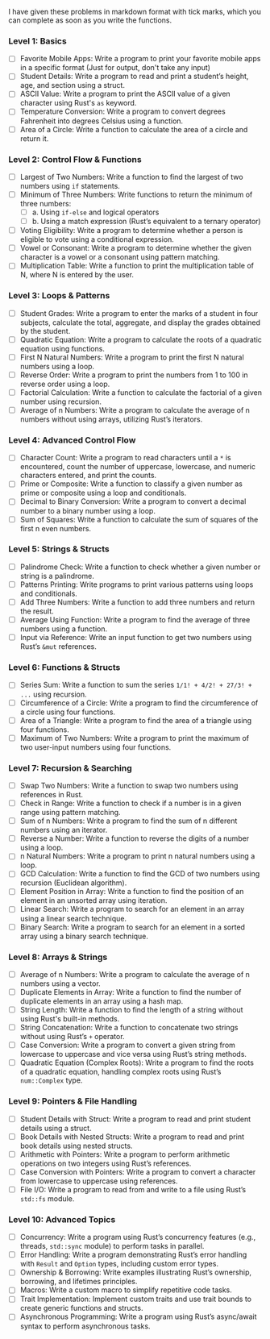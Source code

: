 I have given these problems in markdown format with tick marks, which you can complete as soon as you write the functions.

### Level 1: Basics
- [ ] Favorite Mobile Apps: Write a program to print your favorite mobile apps in a specific format (Just for output, don't take any input)
- [ ] Student Details: Write a program to read and print a student’s height, age, and section using a struct.
- [ ] ASCII Value: Write a program to print the ASCII value of a given character using Rust's `as` keyword.
- [ ] Temperature Conversion: Write a program to convert degrees Fahrenheit into degrees Celsius using a function.
- [ ] Area of a Circle: Write a function to calculate the area of a circle and return it.

### Level 2: Control Flow & Functions
- [ ] Largest of Two Numbers: Write a function to find the largest of two numbers using `if` statements.
- [ ] Minimum of Three Numbers: Write functions to return the minimum of three numbers:
  - [ ] a. Using `if-else` and logical operators
  - [ ] b. Using a match expression (Rust’s equivalent to a ternary operator)
- [ ] Voting Eligibility: Write a program to determine whether a person is eligible to vote using a conditional expression.
- [ ] Vowel or Consonant: Write a program to determine whether the given character is a vowel or a consonant using pattern matching.
- [ ] Multiplication Table: Write a function to print the multiplication table of N, where N is entered by the user.

### Level 3: Loops & Patterns
- [ ] Student Grades: Write a program to enter the marks of a student in four subjects, calculate the total, aggregate, and display the grades obtained by the student.
- [ ] Quadratic Equation: Write a program to calculate the roots of a quadratic equation using functions.
- [ ] First N Natural Numbers: Write a program to print the first N natural numbers using a loop.
- [ ] Reverse Order: Write a program to print the numbers from 1 to 100 in reverse order using a loop.
- [ ] Factorial Calculation: Write a function to calculate the factorial of a given number using recursion.
- [ ] Average of n Numbers: Write a program to calculate the average of n numbers without using arrays, utilizing Rust’s iterators.

### Level 4: Advanced Control Flow
- [ ] Character Count: Write a program to read characters until a `*` is encountered, count the number of uppercase, lowercase, and numeric characters entered, and print the counts.
- [ ] Prime or Composite: Write a function to classify a given number as prime or composite using a loop and conditionals.
- [ ] Decimal to Binary Conversion: Write a program to convert a decimal number to a binary number using a loop.
- [ ] Sum of Squares: Write a function to calculate the sum of squares of the first n even numbers.

### Level 5: Strings & Structs
- [ ] Palindrome Check: Write a function to check whether a given number or string is a palindrome.
- [ ] Patterns Printing: Write programs to print various patterns using loops and conditionals.
- [ ] Add Three Numbers: Write a function to add three numbers and return the result.
- [ ] Average Using Function: Write a program to find the average of three numbers using a function.
- [ ] Input via Reference: Write an input function to get two numbers using Rust’s `&mut` references.

### Level 6: Functions & Structs
- [ ] Series Sum: Write a function to sum the series `1/1! + 4/2! + 27/3! + ...` using recursion.
- [ ] Circumference of a Circle: Write a program to find the circumference of a circle using four functions.
- [ ] Area of a Triangle: Write a program to find the area of a triangle using four functions.
- [ ] Maximum of Two Numbers: Write a program to print the maximum of two user-input numbers using four functions.

### Level 7: Recursion & Searching
- [ ] Swap Two Numbers: Write a function to swap two numbers using references in Rust.
- [ ] Check in Range: Write a function to check if a number is in a given range using pattern matching.
- [ ] Sum of n Numbers: Write a program to find the sum of n different numbers using an iterator.
- [ ] Reverse a Number: Write a function to reverse the digits of a number using a loop.
- [ ] n Natural Numbers: Write a program to print n natural numbers using a loop.
- [ ] GCD Calculation: Write a function to find the GCD of two numbers using recursion (Euclidean algorithm).
- [ ] Element Position in Array: Write a function to find the position of an element in an unsorted array using iteration.
- [ ] Linear Search: Write a program to search for an element in an array using a linear search technique.
- [ ] Binary Search: Write a program to search for an element in a sorted array using a binary search technique.

### Level 8: Arrays & Strings
- [ ] Average of n Numbers: Write a program to calculate the average of n numbers using a vector.
- [ ] Duplicate Elements in Array: Write a function to find the number of duplicate elements in an array using a hash map.
- [ ] String Length: Write a function to find the length of a string without using Rust's built-in methods.
- [ ] String Concatenation: Write a function to concatenate two strings without using Rust’s `+` operator.
- [ ] Case Conversion: Write a program to convert a given string from lowercase to uppercase and vice versa using Rust’s string methods.
- [ ] Quadratic Equation (Complex Roots): Write a program to find the roots of a quadratic equation, handling complex roots using Rust’s `num::Complex` type.

### Level 9: Pointers & File Handling
- [ ] Student Details with Struct: Write a program to read and print student details using a struct.
- [ ] Book Details with Nested Structs: Write a program to read and print book details using nested structs.
- [ ] Arithmetic with Pointers: Write a program to perform arithmetic operations on two integers using Rust’s references.
- [ ] Case Conversion with Pointers: Write a program to convert a character from lowercase to uppercase using references.
- [ ] File I/O: Write a program to read from and write to a file using Rust’s `std::fs` module.

### Level 10: Advanced Topics
- [ ] Concurrency: Write a program using Rust’s concurrency features (e.g., threads, `std::sync` module) to perform tasks in parallel.
- [ ] Error Handling: Write a program demonstrating Rust’s error handling with `Result` and `Option` types, including custom error types.
- [ ] Ownership & Borrowing: Write examples illustrating Rust’s ownership, borrowing, and lifetimes principles.
- [ ] Macros: Write a custom macro to simplify repetitive code tasks.
- [ ] Trait Implementation: Implement custom traits and use trait bounds to create generic functions and structs.
- [ ] Asynchronous Programming: Write a program using Rust’s async/await syntax to perform asynchronous tasks.